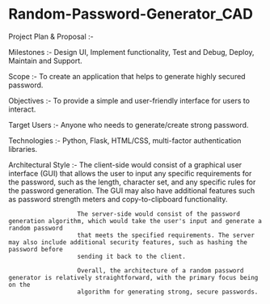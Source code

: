 # Random-Password-Generator_CAD


Project Plan & Proposal :-

Milestones :- Design UI, Implement functionality, Test and Debug, Deploy, Maintain and Support.

Scope :- To create an application that helps to generate highly secured password.

Objectives :- To provide a simple and user-friendly interface for users to interact.

Target Users :- Anyone who needs to generate/create strong password.

Technologies :- Python, Flask, HTML/CSS, multi-factor authentication libraries.




Architectural Style :- The client-side would consist of a graphical user interface (GUI) that allows the user to input any specific requirements for the 
                       password, such as the length, character set, and any specific rules for the password generation. The GUI may also have additional 
                       features such as password strength meters and copy-to-clipboard functionality.

                       The server-side would consist of the password generation algorithm, which would take the user's input and generate a random password 
                       that meets the specified requirements. The server may also include additional security features, such as hashing the password before 
                       sending it back to the client.

                       Overall, the architecture of a random password generator is relatively straightforward, with the primary focus being on the  
                       algorithm for generating strong, secure passwords.




